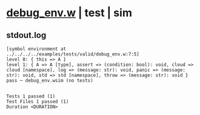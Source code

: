 # [debug_env.w](../../../../../examples/tests/valid/debug_env.w) | test | sim

## stdout.log
```log
[symbol environment at ../../../../examples/tests/valid/debug_env.w:7:5]
level 0: { this => A }
level 1: { A => A [type], assert => (condition: bool): void, cloud => cloud [namespace], log => (message: str): void, panic => (message: str): void, std => std [namespace], throw => (message: str): void }
pass ─ debug_env.wsim (no tests)
 
 
Tests 1 passed (1)
Test Files 1 passed (1)
Duration <DURATION>
```

